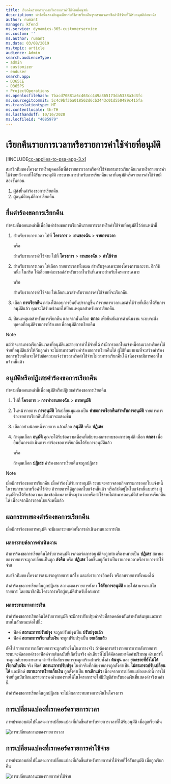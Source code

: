 ```yaml
---
title: เรียกคืนรายการเวลาหรือรายการค่าใช้จ่ายที่อนุมัติ
description: หัวข้อนี้แสดงข้อมูลเกี่ยวกับวิธีการเรียกคืนธุรกรรมเวลาหรือค่าใช้จ่ายที่ได้รับอนุมัติก่อนหน้า
author: rumant
manager: kfend
ms.service: dynamics-365-customerservice
ms.custom: ''
ms.author: rumant
ms.date: 03/08/2019
ms.topic: article
audience: Admin
search.audienceType:
- admin
- customizer
- enduser
search.app:
- D365CE
- D365PS
- ProjectOperations
ms.openlocfilehash: 7bacd70881a6c463cc449a365173da5338a3d3fc
ms.sourcegitcommit: 5c4c9bf3ba018562d6cb3443c01d550489c415fa
ms.translationtype: HT
ms.contentlocale: th-TH
ms.lasthandoff: 10/16/2020
ms.locfileid: "4085979"
---
```

# <a name="recall-approved-time-or-expense-entries"></a>เรียกคืนรายการเวลาหรือรายการค่าใช้จ่ายที่อนุมัติ

[!INCLUDE[cc-applies-to-psa-app-3.x](../includes/cc-applies-to-psa-app-3x.md)]

สมาชิกทีมของโครงการหรือบุคคลอื่นที่ส่งรายการเวลาหรือค่าใช้จ่ายสามารถเรียกคืนเวลาหรือรายการค่าใช้จ่ายหลังจากที่ได้รับการอนุมัติ กระบวนการสำหรับการเรียกคืนเวลาที่อนุมัติหรือรายการค่าใช้จ่ายมีสองขั้นตอน

1. ผู้ส่งยื่นคำร้องขอการเรียกคืน
2. ผู้อนุมัติอนุมัติการเรียกคืน

## <a name="request-a-recall"></a>ยื่นคำร้องขอการเรียกคืน

ทำตามขั้นตอนเหล่านี้เพื่อยื่นคำร้องขอการเรียกคืนรายการเวลาหรือค่าใช้จ่ายที่อนุมัติไว้ก่อนหน้านี้

1. สำหรับรายการเวลา ไปที่ **โครงการ** \> **งานของฉัน** \> **รายการเวลา**

    หรือ

    สำหรับรายการค่าใช้จ่าย ไปที่ **โครงการ** \> **งานของฉัน** \> **ค่าใช้จ่าย**

2. สำหรับรายการเวลา ให้เลือก รายการเวลาทั้งหมด สำหรับชุดเฉพาะของโครงการและงาน อีกวิธีหนึ่ง ในกริด ให้เลือกแต่ละเซลล์สำหรับเวลาในวันที่เฉพาะสำหรับโครงการเฉพาะ

    หรือ

    สำหรับรายการค่าใช้จ่าย ให้เลือกแถวสำหรับรายการค่าใช้จ่ายที่จะเรียกคืน

3. เลือก **การเรียกคืน** กล่องโต้ตอบการยืนยันปรากฏขึ้น ถ้ารายการเวลาและค่าใช้จ่ายที่เลือกได้รับการอนุมัติแล้ว คุณจะได้รับพร้อมท์ให้ป้อนเหตุผลสำหรับการเรียกคืน
4. ป้อนเหตุผลสำหรับการเรียกคืน และจากนั้นเลือก **ตกลง** เพื่อยืนยันการดำเนินงาน ระบบจะส่งบุคคลที่อนุมัติรายการที่ร้องขอเพื่ออนุมัติการเรียกคืน

> [!NOTE]
> แม้ว่าจะสามารถเรียกคืนเวลาที่อนุมัติและรายการค่าใช้จ่ายได้ ถ้ามีการออกใบแจ้งหนี้ตามเวลาหรือค่าใช้จ่ายที่อนุมัติแล้วให้กับลูกค้า จะไม่สามารถสร้างคำร้องขอการเรียกคืนได้ ผู้ใช้ที่พยายามที่จะสร้างคำร้องขอการเรียกคืนจะได้รับข้อความแจ้งว่าเวลาหรือค่าใช้จ่ายไม่สามารถเรียกคืนได้ เนื่องจากมีการออกใบแจ้งหนี้แล้ว

## <a name="approve-or-reject-a-recall-request"></a>อนุมัติหรือปฏิเสธคำร้องขอการเรียกคืน

ทำตามขั้นตอนเหล่านี้เพื่ออนุมัติหรือปฏิเสธคำร้องขอการเรียกคืน

1. ไปที่ **โครงการ** \> **การทำงานของฉัน** \> **การอนุมัติ**
2. ในหน้ารายการ **การอนุมัติ** ให้เปลี่ยนมุมมองเป็น **คำขอการเรียกคืนสำหรับการอนุมัติ** รายการการร้องขอการเรียกคืนที่ส่งมาจะแสดงขึ้น
3. เลือกอย่างน้อยหนึ่งรายการ แล้วเลือก **อนุมัติ** หรือ **ปฏิเสธ**
4. ถ้าคุณเลือก **อนุมัติ** คุณจะได้รับข้อความเตือนที่อธิบายผลกระทบของการอนุมัติ เลือก **ตกลง** เพื่อยืนยันการดำเนินการ คำร้องขอการเรียกคืนได้รับการอนุมัติแล้ว

    หรือ

    ถ้าคุณเลือก **ปฏิเสธ** คำร้องขอการเรียกคืนจะถูกปฏิเสธ

> [!NOTE]
> เมื่อมีการร้องขอการเรียกคืน เมื่อคำร้องได้รับการอนุมัติ ระบบจะตรวจสอบกิจกรรมการออกใบแจ้งหนี้ในรายการเวลาหรือค่าใช้จ่าย ถ้ารายการได้ถูกออกใบแจ้งหนี้แล้ว หรือถ้ามีอยู่ในใบแจ้งหนี้แบบร่าง ผู้อนุมัติจะได้รับข้อความแสดงข้อผิดพลาดที่ระบุว่าเวลาหรือค่าใช้จ่ายไม่สามารถอนุมัติสำหรับการเรียกคืนได้ เนื่องจากมีการออกใบแจ้งหนี้แล้ว

## <a name="impact-of-a-recall-request"></a>ผลกระทบของคำร้องขอการเรียกคืน

เมื่อมีการร้องขอการอนุมัติ จะมีผลกระทบต่อทั้งการดำเนินงานและการเงิน

### <a name="operational-impact"></a>ผลกระทบต่อการดำเนินงาน

ถ้าการร้องขอการเรียกคืนได้รับการอนุมัติ เรกคอร์ดการอนุมัติจะถูกทำเครื่องหมายเป็น **ปฏิเสธ** สถานะของรายการจะถูกเปลี่ยนเป็นถูก **ส่งคืน** หรือ **ปฏิเสธ** โดยขึ้นอยู่กับว่าเป็นรายการเวลาหรือรายการค่าใช้จ่าย

สมาชิกทีมของโครงการสามารถดูรายการ แก้ไข และส่งรายการอีกครั้ง หรือลบรายการทั้งหมดได้

ถ้าคำร้องขอการเรียกคืนถูกปฏิเสธ สถานะของรายการยังคง **ได้รับการอนุมัติ** และไม่สามารถแก้ไขรายการ โดยสมาชิกทีมโครงการหรือผู้อนุมัติสำหรับโครงการ

### <a name="financial-impact"></a>ผลกระทบทางการเงิน

ถ้าคำร้องขอการเรียกคืนได้รับการอนุมัติ จะมีการปรับปรุงค่าจริงที่สอดคล้องกันสำหรับต้นทุนและการขายในลักษณะต่อไปนี้:

- ฟิลด์ **สถานะการปรับปรุง** จะถูกปรับปรุงเป็น **ปรับปรุงแล้ว**
- ฟิลด์ **สถานะการเรียกเก็บเงิน** จะถูกปรับปรุงเป็น **ยกเลิกแล้ว**

ถัดไป รายการการกลับรายการจะถูกสร้างขึ้นในตารางจริง ถ้าต้องการสร้างรายการการกลับรายการ ระบบจะคัดลอกค่าของฟิลด์จากต้นฉบับที่เกิดขึ้นจริง ค่าเดียวที่ไม่ได้คัดลอกมาคือค่าปริมาณ ค่าเหล่านี้จะถูกกลับรายการแทน ค่าจริงที่กลับรายการจะถูกสร้างสำหรับทั้งค่า **ต้นทุน** และ **ยอดขายที่ยังไม่ได้เรียกเก็บเงิน** จริง ฟิลด์ **สถานะการปรับปรุง** ในค่าจริงที่กลับรายการถูกตั้งค่าเป็น **ไม่สามารถปรับเปลี่ยนได้** และฟิลด์ **สถานะการเรียกเก็บเงิน** ถูกตั้งค่าเป็น **ยกเลิกแล้ว** เนื่องจากการเปลี่ยนแปลงเหล่านี้ การใช้จ่ายที่ถูกบันทึกและรายการคงค้างของรายได้ในโครงการจะไม่มีบัญชีสำหรับยอดเงินที่แสดงค่าจริงเหล่านี้

ถ้าคำร้องขอการเรียกคืนถูกปฏิเสธ จะไม่มีผลกระทบทางการเงินในโครงการ

## <a name="changes-to-time-entry-records"></a>การเปลี่ยนแปลงที่เรกคอร์ดรายการเวลา

ภาพประกอบต่อไปนี้แสดงการเปลี่ยนแปลงที่เกิดขึ้นสำหรับรายการเวลาที่ได้รับอนุมัติ เมื่อถูกเรียกคืน

![การเปลี่ยนสถานะของรายการเวลา](media/TimeEntryStateTransitions.png)

## <a name="changes-to-expense-entry-records"></a>การเปลี่ยนแปลงที่เรกคอร์ดรายการค่าใช้จ่าย

ภาพประกอบต่อไปนี้แสดงการเปลี่ยนแปลงที่เกิดขึ้นสำหรับรายการค่าใช้จ่ายที่ได้รับอนุมัติ เมื่อถูกเรียกคืน

![การเปลี่ยนสถานะของรายการค่าใช้จ่าย](media/ExpenseEntryStateTransitions.png)
